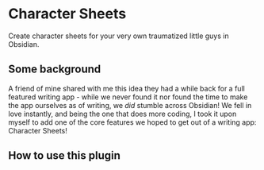 # Character Sheets

Create character sheets for your very own traumatized little guys in Obsidian.

## Some background

A friend of mine shared with me this idea they had a while back for a full featured writing app - while we never found it nor found the time to make the app ourselves as of writing, we *did* stumble across Obsidian! We fell in love instantly, and being the one that does more coding, I took it upon myself to add one of the core features we hoped to get out of a writing app: Character Sheets!

## How to use this plugin





